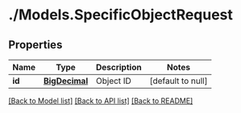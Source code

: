 # ./Models.SpecificObjectRequest
## Properties

Name | Type | Description | Notes
------------ | ------------- | ------------- | -------------
**id** | [**BigDecimal**](number.md) | Object ID | [default to null]

[[Back to Model list]](../README.md#documentation-for-models) [[Back to API list]](../README.md#documentation-for-api-endpoints) [[Back to README]](../README.md)
